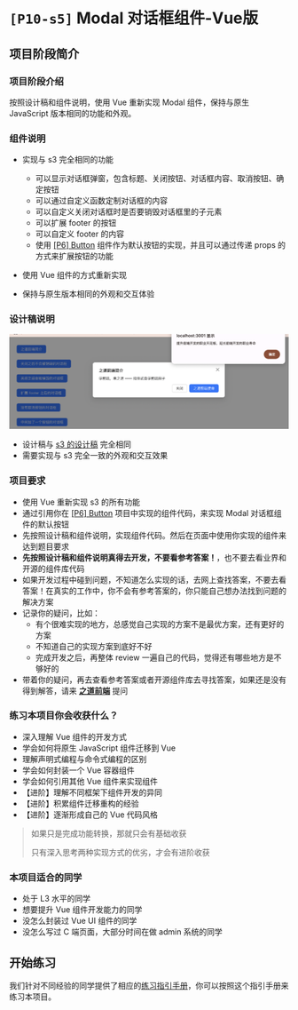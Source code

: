 # `[P10-s5]` Modal 对话框组件-Vue版

## 项目阶段简介

### 项目阶段介绍

按照设计稿和组件说明，使用 Vue 重新实现 Modal 组件，保持与原生 JavaScript 版本相同的功能和外观。



### 组件说明

- 实现与 s3 完全相同的功能
  - 可以显示对话框弹窗，包含标题、关闭按钮、对话框内容、取消按钮、确定按钮
  - 可以通过自定义函数定制对话框的内容
  - 可以自定义关闭对话框时是否要销毁对话框里的子元素
  - 可以扩展 footer 的按钮
  - 可以自定义 footer 的内容
  - 使用 [[P6] Button](https://github.com/ZhiDaoFE/P6-button-component) 组件作为默认按钮的实现，并且可以通过传递 props 的方式来扩展按钮的功能

- 使用 Vue 组件的方式重新实现
- 保持与原生版本相同的外观和交互体验



### 设计稿说明

![s5 设计稿](./design/design_modal1.png)

- 设计稿与 [s3 的设计稿](../s3/README.md) 完全相同
- 需要实现与 s3 完全一致的外观和交互效果



### 项目要求

- 使用 Vue 重新实现 s3 的所有功能
- 通过引用你在  [[P6] Button](https://github.com/ZhiDaoFE/P6-button-component) 项目中实现的组件代码，来实现 Modal 对话框组件的默认按钮
- 先按照设计稿和组件说明，实现组件代码。然后在页面中使用你实现的组件来达到题目要求
- **先按照设计稿和组件说明真得去开发，不要看参考答案！**，也不要去看业界和开源的组件库代码
- 如果开发过程中碰到问题，不知道怎么实现的话，去网上查找答案，不要去看答案！在真实的工作中，你不会有参考答案的，你只能自己想办法找到问题的解决方案
- 记录你的疑问，比如：
  - 有个很难实现的地方，总感觉自己实现的方案不是最优方案，还有更好的方案
  - 不知道自己的实现方案到底好不好
  - 完成开发之后，再整体 review 一遍自己的代码，觉得还有哪些地方是不够好的
- 带着你的疑问，再去查看参考答案或者开源组件库去寻找答案，如果还是没有得到解答，请来 [**之道前端**](https://kcnrozgf41zs.feishu.cn/wiki/PBj0w5rjUiEWVgktZE0caKOunNc) 提问



### 练习本项目你会收获什么？

- 深入理解 Vue 组件的开发方式
- 学会如何将原生 JavaScript 组件迁移到 Vue
- 理解声明式编程与命令式编程的区别
- 学会如何封装一个 Vue 容器组件
- 学会如何引用其他 Vue 组件来实现组件
- 【进阶】理解不同框架下组件开发的异同
- 【进阶】积累组件迁移重构的经验
- 【进阶】逐渐形成自己的 Vue 代码风格

> 如果只是完成功能转换，那就只会有基础收获
>
> 只有深入思考两种实现方式的优劣，才会有进阶收获



### 本项目适合的同学

- 处于 L3 水平的同学
- 想要提升 Vue 组件开发能力的同学
- 没怎么封装过 Vue UI 组件的同学
- 没怎么写过 C 端页面，大部分时间在做 admin 系统的同学



## 开始练习

我们针对不同经验的同学提供了相应的[练习指引手册](https://kcnrozgf41zs.feishu.cn/wiki/An7GwvUQrirdvdkJdQ9c4q3Rndd)，你可以按照这个指引手册来练习本项目。



